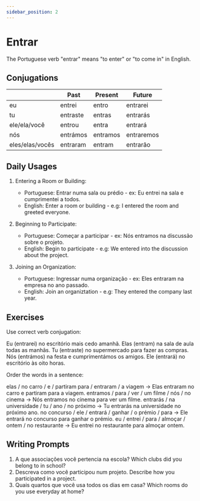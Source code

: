 ```yaml
---
sidebar_position: 2
---
```


# Entrar

The Portuguese verb "entrar" means "to enter" or "to come in" in English.

## Conjugations

|                 | Past     | Present  | Future     |
| --------------- | -------- | -------- | ---------- |
| eu              | entrei   | entro    | entrarei   |
| tu              | entraste | entras   | entrarás   |
| ele/ela/você    | entrou   | entra    | entrará    |
| nós             | entrámos | entramos | entraremos |
| eles/elas/vocês | entraram | entram   | entrarão   |

## Daily Usages

1. Entering a Room or Building:

   - Portuguese: Entrar numa sala ou prédio - ex: Eu entrei na sala e cumprimentei a todos.
   - English: Enter a room or building - e.g: I entered the room and greeted everyone.

2. Beginning to Participate:

   - Portuguese: Começar a participar - ex: Nós entramos na discussão sobre o projeto.
   - English: Begin to participate - e.g: We entered into the discussion about the project.

3. Joining an Organization:

   - Portuguese: Ingressar numa organização - ex: Eles entraram na empresa no ano passado.
   - English: Join an organiztation - e.g: They entered the company last year.

## Exercises

Use correct verb conjugation:

Eu (entrarei) no escritório mais cedo amanhã.
Elas (entram) na sala de aula todas as manhãs.
Tu (entraste) no supermercado para fazer as compras.
Nós (entrámos) na festa e cumprimentámos os amigos.
Ele (entrará) no escritório às oito horas.

Order the words in a sentence:

elas / no carro / e / partiram para / entraram / a viagem -> Elas entraram no carro e partiram para a viagem.
entramos / para / ver / um filme / nós / no cinema -> Nós entramos no cinema para ver um filme.
entrarás / na universidade / tu / ano / no próximo -> Tu entrarás na universidade no próximo ano.
no concurso / ele / entrará / ganhar / o prémio / para -> Ele entrará no concurso para ganhar o prémio.
eu / entrei / para / almoçar / ontem / no restaurante -> Eu entrei no restaurante para almoçar ontem.

## Writing Prompts

1. A que associações você pertencia na escola? Which clubs did you belong to in school?
2. Descreva como você participou num projeto. Describe how you participated in a project.
3. Quais quartos que você usa todos os dias em casa? Which rooms do you use everyday at home?
